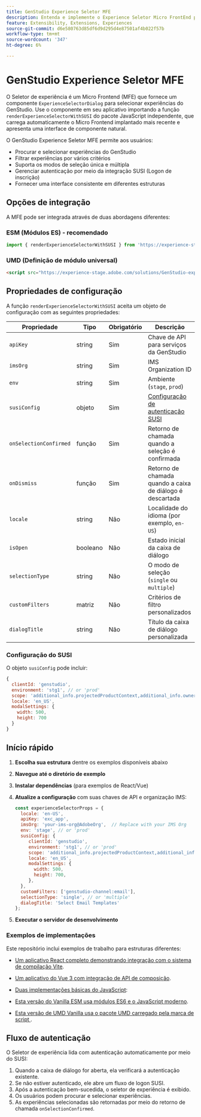 ```yaml
---
title: GenStudio Experience Seletor MFE
description: Entenda e implemente o Experience Seletor Micro FrontEnd para seus aplicativos e complementos do GenStudio.
feature: Extensibility, Extensions, Experiences
source-git-commit: d6e580763d85df6d9d295d4e87501af4b022f57b
workflow-type: tm+mt
source-wordcount: '347'
ht-degree: 6%

---
```


# GenStudio Experience Seletor MFE

O Seletor de experiência é um Micro Frontend (MFE) que fornece um componente `ExperienceSelectorDialog` para selecionar experiências do GenStudio. Use o componente em seu aplicativo importando a função `renderExperienceSelectorWithSUSI` do pacote JavaScript independente, que carrega automaticamente o Micro Frontend implantado mais recente e apresenta uma interface de componente natural.

O GenStudio Experience Seletor MFE permite aos usuários:

- Procurar e selecionar experiências do GenStudio
- Filtrar experiências por vários critérios
- Suporta os modos de seleção única e múltipla
- Gerenciar autenticação por meio da integração SUSI (Logon de inscrição)
- Fornecer uma interface consistente em diferentes estruturas

## Opções de integração

A MFE pode ser integrada através de duas abordagens diferentes:

### ESM (Módulos ES) - recomendado

```javascript
import { renderExperienceSelectorWithSUSI } from 'https://experience-stage.adobe.com/solutions/GenStudio-experience-selector-mfe/static-assets/resources/@genstudio/experience-selector/esm/standalone.js';
```

### UMD (Definição de módulo universal)

```html
<script src="https://experience-stage.adobe.com/solutions/GenStudio-experience-selector-mfe/static-assets/resources/@genstudio/experience-selector/umd/standalone.js"></script>
```

## Propriedades de configuração

A função `renderExperienceSelectorWithSUSI` aceita um objeto de configuração com as seguintes propriedades:

| Propriedade | Tipo | Obrigatório | Descrição |
|----------|------|----------|-------------|
| `apiKey` | string | Sim | Chave de API para serviços da GenStudio |
| `imsOrg` | string | Sim | IMS Organization ID |
| `env` | string | Sim | Ambiente (`stage`, `prod`) |
| `susiConfig` | objeto | Sim | [Configuração de autenticação SUSI](#susi-configuration) |
| `onSelectionConfirmed` | função | Sim | Retorno de chamada quando a seleção é confirmada |
| `onDismiss` | função | Sim | Retorno de chamada quando a caixa de diálogo é descartada |
| `locale` | string | Não | Localidade do idioma (por exemplo, `en-US`) |
| `isOpen` | booleano | Não | Estado inicial da caixa de diálogo |
| `selectionType` | string | Não | O modo de seleção (`single` ou `multiple`) |
| `customFilters` | matriz | Não | Critérios de filtro personalizados |
| `dialogTitle` | string | Não | Título da caixa de diálogo personalizada |

### Configuração do SUSI

O objeto `susiConfig` pode incluir:

```javascript
{
  clientId: 'genstudio',
  environment: 'stg1', // or 'prod'
  scope: 'additional_info.projectedProductContext,additional_info.ownerOrg,AdobeID,openid,session,read_organizations,ab.manage',
  locale: 'en_US',
  modalSettings: {
    width: 500,
    height: 700
  }
}
```

## Início rápido

1. **Escolha sua estrutura** dentre os exemplos disponíveis abaixo
1. **Navegue até o diretório de exemplo**
1. **Instalar dependências** (para exemplos de React/Vue)
1. **Atualize a configuração** com suas chaves de API e organização IMS:

   ```javascript
   const experienceSelectorProps = {
     locale: 'en-US',
     apiKey: 'exc_app',           
     imsOrg: 'your-ims-org@AdobeOrg',  // Replace with your IMS Org
     env: 'stage', // or 'prod'
     susiConfig: {
        clientId: 'genstudio',
        environment: 'stg1', // or 'prod'
        scope: 'additional_info.projectedProductContext,additional_info.ownerOrg,AdobeID,openid,session,read_organizations,ab.manage',
        locale: 'en_US',
        modalSettings: {
          width: 500,
          height: 700,
        },
     },
     customFilters: ['genstudio-channel:email'],
     selectionType: 'single', // or 'multiple'
     dialogTitle: 'Select Email Templates'
   };
   ```

1. **Executar o servidor de desenvolvimento**

### Exemplos de implementações

Este repositório inclui exemplos de trabalho para estruturas diferentes:

- [Um aplicativo React completo demonstrando integração com o sistema de compilação Vite](https://github.com/adobe/genstudio-extensibility-examples/tree/main/genstudio-experience-selector-mfe/react-js).

- [Um aplicativo do Vue 3 com integração de API de composição](https://github.com/adobe/genstudio-extensibility-examples/tree/main/genstudio-experience-selector-mfe/vue-js).

- [Duas implementações básicas do JavaScript](https://github.com/adobe/genstudio-extensibility-examples/tree/main/genstudio-experience-selector-mfe/vanilla-js):

- [Esta versão do Vanilla ESM usa módulos ES6 e o JavaScript moderno](https://github.com/adobe/genstudio-extensibility-examples/tree/main/genstudio-experience-selector-mfe/vanilla-js/vanilla-esm).

- [Esta versão de UMD Vanilla usa o pacote UMD carregado pela marca de script ](https://github.com/adobe/genstudio-extensibility-examples/tree/main/genstudio-experience-selector-mfe/vanilla-js/vanilla-umd-global-var).

## Fluxo de autenticação

O Seletor de experiência lida com autenticação automaticamente por meio do SUSI:

1. Quando a caixa de diálogo for aberta, ela verificará a autenticação existente.
1. Se não estiver autenticado, ele abre um fluxo de logon SUSI.
1. Após a autenticação bem-sucedida, o seletor de experiência é exibido.
1. Os usuários podem procurar e selecionar experiências.
1. As experiências selecionadas são retornadas por meio do retorno de chamada `onSelectionConfirmed`.

